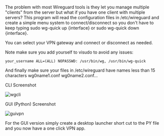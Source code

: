The problem with most Wireguard tools is they let you manage multiple "clients" from the server but what if you have one client with multiple servers?  This program will read the configuration files in /etc/wireguard and create a simple menu system to connect/disconnect so you don't have to keep typing sudo wg-quick up {interface} or sudo wg-quick down {interface}.  

You can select your VPN gateway and connect or disconnect as needed.

Note make sure you add yourself to visudo to avoid any issues:
```
your_username ALL=(ALL) NOPASSWD: /usr/bin/wg, /usr/bin/wg-quick 
``` 

And finally make sure your files in /etc/wireguard have names less than 15 characters wg0name1.conf wg0name2.conf...

CLI Screenshot

![wgcli](https://github.com/user-attachments/assets/b38a2377-a14c-475a-b611-20a5fbd17a06)

GUI (Python) Screenshot

![guivpn](https://github.com/user-attachments/assets/05e6f2cd-b296-4c00-afb3-f7a9fc86d328)

For the GUI version simply create a desktop launcher short cut to the PY file and you now have a one click VPN app.
